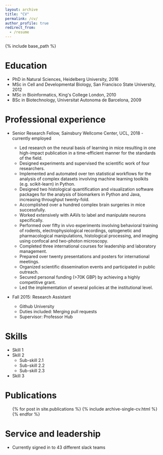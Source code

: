 ```yaml
---
layout: archive
title: "CV"
permalink: /cv/
author_profile: true
redirect_from:
  - /resume
---
```


{% include base_path %}

Education
======
* PhD in Natural Sciences, Heidelberg University, 2016
* MSc in Cell and Developmental Biology, San Francisco State University, 2012
* MSc in Bioinformatics, King's College London, 2010
* BSc in Biotechnology, Universitat Autonoma de Barcelona, 2009

Professional experience
======
* Senior Research Fellow, Sainsbury Wellcome Center, UCL, 2018 - currently employed
    * Led research on the neural basis of learning in mice resulting in one high-impact publication in a time-efficient manner for the standards of the field.
    * Designed experiments and supervised the scientific work of four researchers.
    * Implemented and automated over ten statistical workflows for the analysis of complex datasets involving machine learning toolkits (e.g. scikit-learn) in Python.
    * Designed two histological quantification and visualization software packages for the analysis of biomarkers in Python and Java, increasing throughput twenty-fold.
    * Accomplished over a hundred complex brain surgeries in mice successfully.
    * Worked extensively with AAVs to label and manipulate neurons specifically.
    * Performed over fifty in vivo experiments involving behavioral training of rodents, electrophysiological recordings, optogenetic and pharmacological manipulations, histological processing, and imaging using confocal and two-photon microscopy.
    * Completed three international courses for leadership and laboratory management.
    * Prepared over twenty presentations and posters for international meetings.
    * Organized scientific dissemination events and participated in public outreach.
    * Secured personal funding (>70K GBP) by achieving a highly competitive grant.
    * Led the implementation of several policies at the institutional level.

* Fall 2015: Research Assistant
  * Github University
  * Duties included: Merging pull requests
  * Supervisor: Professor Hub
  
Skills
======
* Skill 1
* Skill 2
  * Sub-skill 2.1
  * Sub-skill 2.2
  * Sub-skill 2.3
* Skill 3

Publications
======
  <ul>{% for post in site.publications %}
    {% include archive-single-cv.html %}
  {% endfor %}</ul>
  
<!-- Talks
======
  <ul>{% for post in site.talks %}
    {% include archive-single-talk-cv.html %}
  {% endfor %}</ul>
  
Teaching
======
  <ul>{% for post in site.teaching %}
    {% include archive-single-cv.html %}
  {% endfor %}</ul>
   -->
Service and leadership
======
* Currently signed in to 43 different slack teams
